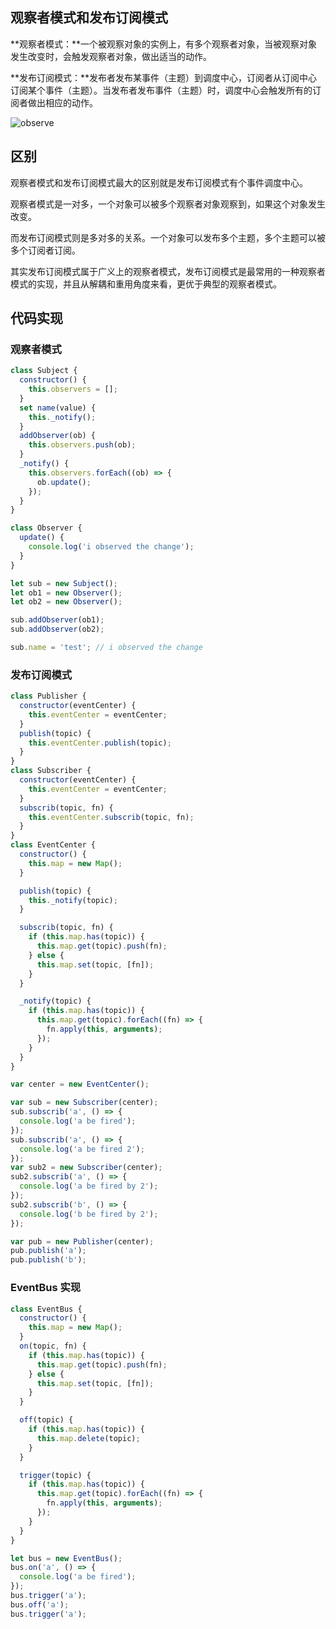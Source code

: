 ## 观察者模式和发布订阅模式

**观察者模式：**一个被观察对象的实例上，有多个观察者对象，当被观察对象发生改变时，会触发观察者对象，做出适当的动作。

**发布订阅模式：**发布者发布某事件（主题）到调度中心，订阅者从订阅中心订阅某个事件（主题）。当发布者发布事件（主题）时，调度中心会触发所有的订阅者做出相应的动作。

![observe](https://cdn.lishuxue.site/blog/image/设计模式/Observe.png)

## 区别

观察者模式和发布订阅模式最大的区别就是发布订阅模式有个事件调度中心。

观察者模式是一对多，一个对象可以被多个观察者对象观察到，如果这个对象发生改变。

而发布订阅模式则是多对多的关系。一个对象可以发布多个主题，多个主题可以被多个订阅者订阅。

其实发布订阅模式属于广义上的观察者模式，发布订阅模式是最常用的一种观察者模式的实现，并且从解耦和重用角度来看，更优于典型的观察者模式。

## 代码实现

### 观察者模式

```js
class Subject {
  constructor() {
    this.observers = [];
  }
  set name(value) {
    this._notify();
  }
  addObserver(ob) {
    this.observers.push(ob);
  }
  _notify() {
    this.observers.forEach((ob) => {
      ob.update();
    });
  }
}

class Observer {
  update() {
    console.log('i observed the change');
  }
}

let sub = new Subject();
let ob1 = new Observer();
let ob2 = new Observer();

sub.addObserver(ob1);
sub.addObserver(ob2);

sub.name = 'test'; // i observed the change
```

### 发布订阅模式

```js
class Publisher {
  constructor(eventCenter) {
    this.eventCenter = eventCenter;
  }
  publish(topic) {
    this.eventCenter.publish(topic);
  }
}
class Subscriber {
  constructor(eventCenter) {
    this.eventCenter = eventCenter;
  }
  subscrib(topic, fn) {
    this.eventCenter.subscrib(topic, fn);
  }
}
class EventCenter {
  constructor() {
    this.map = new Map();
  }

  publish(topic) {
    this._notify(topic);
  }

  subscrib(topic, fn) {
    if (this.map.has(topic)) {
      this.map.get(topic).push(fn);
    } else {
      this.map.set(topic, [fn]);
    }
  }

  _notify(topic) {
    if (this.map.has(topic)) {
      this.map.get(topic).forEach((fn) => {
        fn.apply(this, arguments);
      });
    }
  }
}

var center = new EventCenter();

var sub = new Subscriber(center);
sub.subscrib('a', () => {
  console.log('a be fired');
});
sub.subscrib('a', () => {
  console.log('a be fired 2');
});
var sub2 = new Subscriber(center);
sub2.subscrib('a', () => {
  console.log('a be fired by 2');
});
sub2.subscrib('b', () => {
  console.log('b be fired by 2');
});

var pub = new Publisher(center);
pub.publish('a');
pub.publish('b');
```

### EventBus 实现

```js
class EventBus {
  constructor() {
    this.map = new Map();
  }
  on(topic, fn) {
    if (this.map.has(topic)) {
      this.map.get(topic).push(fn);
    } else {
      this.map.set(topic, [fn]);
    }
  }

  off(topic) {
    if (this.map.has(topic)) {
      this.map.delete(topic);
    }
  }

  trigger(topic) {
    if (this.map.has(topic)) {
      this.map.get(topic).forEach((fn) => {
        fn.apply(this, arguments);
      });
    }
  }
}

let bus = new EventBus();
bus.on('a', () => {
  console.log('a be fired');
});
bus.trigger('a');
bus.off('a');
bus.trigger('a');
```
